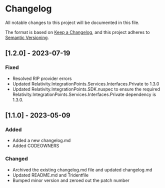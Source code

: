 # Changelog
All notable changes to this project will be documented in this file.

The format is based on [Keep a Changelog](https://keepachangelog.com/en/1.0.0/),
and this project adheres to [Semantic Versioning](https://semver.org/spec/v2.0.0.html).

## [1.2.0] - 2023-07-19

### Fixed

- Resolved RIP provider errors
- Updated Relativity.IntegrationPoints.Services.Interfaces.Private to 1.3.0
- Updated Relativity.IntegrationPoints.SDK.nuspec to ensure the required Relativity.IntegrationPoints.Services.Interfaces.Private dependency is 1.3.0.

## [1.1.0] - 2023-05-09

### Added

- Added a new changelog.md
- Added CODEOWNERS

### Changed

- Archived the existing changelog.md file and updated changelog.md
- Updated README.md and Tridentfile
- Bumped minor version and zeroed out the patch number